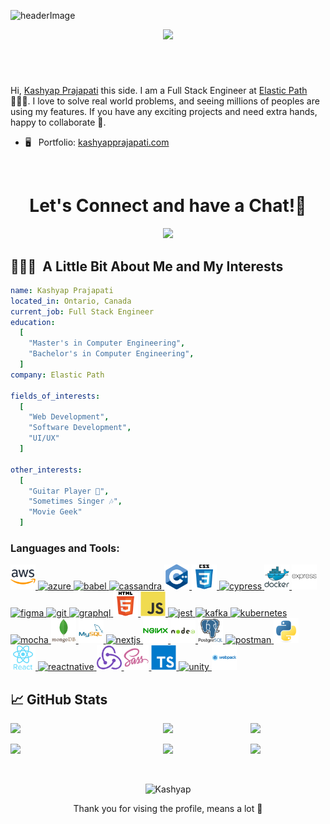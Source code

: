 ![headerImage](https://user-images.githubusercontent.com/66221402/193639152-54dcee90-407c-4deb-979d-954b559887bf.jpeg)
<p align="center">
  <img src="https://capsule-render.vercel.app/api?type=waving&color=gradient&text=HEY!&height=100&section=header"/>
</p>
<h1 align="left"></h1>
<br>

Hi, [Kashyap Prajapati](http://www.kashyapprajapati.com/) this side. I am a Full Stack Engineer at [Elastic Path](https://www.elasticpath.com/?utm_source=google&utm_medium=cpc&utm_campaign=RL_Elastic_Path_Search_Brand&utm_term=elastic%20path%20software&gclid=CjwKCAjwm8WZBhBUEiwA178UnHwWiwkDKgq1ufIRCwEkl7qv6oeAHrQTAqspuWELk-a1MGQx63duERoCGBIQAvD_BwE)👨🏻‍💻. I love to solve real world problems, and seeing millions of peoples are using my features. If you have any exciting projects and need extra hands, happy to collaborate 🤝. 
<br>
 - 🖥️ &nbsp;  Portfolio: [kashyapprajapati.com](https://www.kashyapprajapati.com)
 <br>
 
 <h1 align="center">
  Let's Connect and have a Chat!💬
</h1>

<p align="center">
<a href="https://www.linkedin.com/in/prajapatikashyap">
  <img height="50" src="https://user-images.githubusercontent.com/46517096/166973395-19676cd8-f8ec-4abf-83ff-da8243505b82.png"/>
</a>
</p>

<h2> 👨🏻‍💻 &nbsp;A Little Bit About Me and My Interests</h2>

```yaml
name: Kashyap Prajapati
located_in: Ontario, Canada
current_job: Full Stack Engineer
education:
  [
    "Master's in Computer Engineering",
    "Bachelor's in Computer Engineering",
  ]
company: Elastic Path 

fields_of_interests:
  [
    "Web Development",
    "Software Development",
    "UI/UX"
  ]
  
other_interests: 
  [
    "Guitar Player 🎸",
    "Sometimes Singer 🎶",
    "Movie Geek"
  ]
```

<!--- Language tools
<h3 align="left">Languages and Tools:</h3>
<p align="left"> 
<a href="https://spring.io/" target="_blank" rel="noreferrer"> <img src="https://github.com/detain/svg-logos/blob/master/svg/javascript-1.svg" alt="javascript" width="40" height="40"/> </a>
<a href="https://spring.io/" target="_blank" rel="noreferrer"> <img src="https://github.com/gilbarbara/logos/blob/master/logos/typescript-icon.svg" alt="typescript" width="40" height="40"/> </a>
<a href="https://spring.io/" target="_blank" rel="noreferrer"> <img src="https://github.com/detain/svg-logos/blob/master/svg/react-1.svg" alt="react" width="40" height="40"/> </a>
<a href="https://spring.io/" target="_blank" rel="noreferrer"> <img src="https://github.com/detain/svg-logos/blob/master/svg/nodejs-2.svg" alt="node.js" width="40" height="40"/> </a>
<a href="https://spring.io/" target="_blank" rel="noreferrer"> <img src="https://github.com/devicons/devicon/blob/master/icons/graphql/graphql-plain-wordmark.svg" alt="graphql" width="40" height="42"/> </a>
<a href="https://spring.io/" target="_blank" rel="noreferrer"> <img src="https://github.com/get-icon/geticon/blob/master/icons/html-5.svg" alt="html-5" width="40" height="40"/> </a>
<a href="https://spring.io/" target="_blank" rel="noreferrer"> <img src="https://github.com/detain/svg-logos/blob/master/svg/css3.svg" alt="css-3" width="40" height="40"/> </a>
<a href="https://spring.io/" target="_blank" rel="noreferrer"> <img src="https://github.com/devicons/devicon/blob/master/icons/mongodb/mongodb-plain-wordmark.svg" alt="mongodb" width="40" height="40"/> </a>
<a href="https://spring.io/" target="_blank" rel="noreferrer"> <img src="https://github.com/devicons/devicon/blob/master/icons/mysql/mysql-original-wordmark.svg" alt="my-sql" width="50" height="40"/> </a>
<a href="https://spring.io/" target="_blank" rel="noreferrer"> <img src="https://github.com/get-icon/geticon/blob/master/icons/aws-s3.svg" alt="aws-s3" width="40" height="40"/> </a>
<a href="https://spring.io/" target="_blank" rel="noreferrer"> <img src="https://github.com/devicons/devicon/blob/master/icons/azure/azure-original-wordmark.svg" alt="azure" width="50" height="40"/> </a>
<a href="https://spring.io/" target="_blank" rel="noreferrer"> <img src="https://github.com/detain/svg-logos/blob/master/svg/postman.svg" alt="postman" width="40" height="40"/> </a>
</p>
--->


<h3 align="left">Languages and Tools:</h3>
<p align="left"> <a href="https://aws.amazon.com" target="_blank" rel="noreferrer"> <img src="https://raw.githubusercontent.com/devicons/devicon/master/icons/amazonwebservices/amazonwebservices-original-wordmark.svg" alt="aws" width="40" height="40"/> </a> <a href="https://azure.microsoft.com/en-in/" target="_blank" rel="noreferrer"> <img src="https://www.vectorlogo.zone/logos/microsoft_azure/microsoft_azure-icon.svg" alt="azure" width="40" height="40"/> </a> <a href="https://babeljs.io/" target="_blank" rel="noreferrer"> <img src="https://www.vectorlogo.zone/logos/babeljs/babeljs-icon.svg" alt="babel" width="40" height="40"/> </a> <a href="https://cassandra.apache.org/" target="_blank" rel="noreferrer"> <img src="https://www.vectorlogo.zone/logos/apache_cassandra/apache_cassandra-icon.svg" alt="cassandra" width="40" height="40"/> </a> <a href="https://www.w3schools.com/cpp/" target="_blank" rel="noreferrer"> <img src="https://raw.githubusercontent.com/devicons/devicon/master/icons/cplusplus/cplusplus-original.svg" alt="cplusplus" width="40" height="40"/> </a> <a href="https://www.w3schools.com/css/" target="_blank" rel="noreferrer"> <img src="https://raw.githubusercontent.com/devicons/devicon/master/icons/css3/css3-original-wordmark.svg" alt="css3" width="40" height="40"/> </a> <a href="https://www.cypress.io" target="_blank" rel="noreferrer"> <img src="https://raw.githubusercontent.com/simple-icons/simple-icons/6e46ec1fc23b60c8fd0d2f2ff46db82e16dbd75f/icons/cypress.svg" alt="cypress" width="40" height="40"/> </a> <a href="https://www.docker.com/" target="_blank" rel="noreferrer"> <img src="https://raw.githubusercontent.com/devicons/devicon/master/icons/docker/docker-original-wordmark.svg" alt="docker" width="40" height="40"/> </a> <a href="https://expressjs.com" target="_blank" rel="noreferrer"> <img src="https://raw.githubusercontent.com/devicons/devicon/master/icons/express/express-original-wordmark.svg" alt="express" width="40" height="40"/> </a> <a href="https://www.figma.com/" target="_blank" rel="noreferrer"> <img src="https://www.vectorlogo.zone/logos/figma/figma-icon.svg" alt="figma" width="40" height="40"/> </a> <a href="https://git-scm.com/" target="_blank" rel="noreferrer"> <img src="https://www.vectorlogo.zone/logos/git-scm/git-scm-icon.svg" alt="git" width="40" height="40"/> </a> <a href="https://graphql.org" target="_blank" rel="noreferrer"> <img src="https://www.vectorlogo.zone/logos/graphql/graphql-icon.svg" alt="graphql" width="40" height="40"/> </a> <a href="https://www.w3.org/html/" target="_blank" rel="noreferrer"> <img src="https://raw.githubusercontent.com/devicons/devicon/master/icons/html5/html5-original-wordmark.svg" alt="html5" width="40" height="40"/> </a> <a href="https://developer.mozilla.org/en-US/docs/Web/JavaScript" target="_blank" rel="noreferrer"> <img src="https://raw.githubusercontent.com/devicons/devicon/master/icons/javascript/javascript-original.svg" alt="javascript" width="40" height="40"/> </a> <a href="https://jestjs.io" target="_blank" rel="noreferrer"> <img src="https://www.vectorlogo.zone/logos/jestjsio/jestjsio-icon.svg" alt="jest" width="40" height="40"/> </a> <a href="https://kafka.apache.org/" target="_blank" rel="noreferrer"> <img src="https://www.vectorlogo.zone/logos/apache_kafka/apache_kafka-icon.svg" alt="kafka" width="40" height="40"/> </a> <a href="https://kubernetes.io" target="_blank" rel="noreferrer"> <img src="https://www.vectorlogo.zone/logos/kubernetes/kubernetes-icon.svg" alt="kubernetes" width="40" height="40"/> </a> <a href="https://mochajs.org" target="_blank" rel="noreferrer"> <img src="https://www.vectorlogo.zone/logos/mochajs/mochajs-icon.svg" alt="mocha" width="40" height="40"/> </a> <a href="https://www.mongodb.com/" target="_blank" rel="noreferrer"> <img src="https://raw.githubusercontent.com/devicons/devicon/master/icons/mongodb/mongodb-original-wordmark.svg" alt="mongodb" width="40" height="40"/> </a> <a href="https://www.mysql.com/" target="_blank" rel="noreferrer"> <img src="https://raw.githubusercontent.com/devicons/devicon/master/icons/mysql/mysql-original-wordmark.svg" alt="mysql" width="40" height="40"/> </a> <a href="https://nextjs.org/" target="_blank" rel="noreferrer"> <img src="https://cdn.worldvectorlogo.com/logos/nextjs-2.svg" alt="nextjs" width="40" height="40"/> </a> <a href="https://www.nginx.com" target="_blank" rel="noreferrer"> <img src="https://raw.githubusercontent.com/devicons/devicon/master/icons/nginx/nginx-original.svg" alt="nginx" width="40" height="40"/> </a> <a href="https://nodejs.org" target="_blank" rel="noreferrer"> <img src="https://raw.githubusercontent.com/devicons/devicon/master/icons/nodejs/nodejs-original-wordmark.svg" alt="nodejs" width="40" height="40"/> </a> <a href="https://www.postgresql.org" target="_blank" rel="noreferrer"> <img src="https://raw.githubusercontent.com/devicons/devicon/master/icons/postgresql/postgresql-original-wordmark.svg" alt="postgresql" width="40" height="40"/> </a> <a href="https://postman.com" target="_blank" rel="noreferrer"> <img src="https://www.vectorlogo.zone/logos/getpostman/getpostman-icon.svg" alt="postman" width="40" height="40"/> </a> <a href="https://www.python.org" target="_blank" rel="noreferrer"> <img src="https://raw.githubusercontent.com/devicons/devicon/master/icons/python/python-original.svg" alt="python" width="40" height="40"/> </a> <a href="https://reactjs.org/" target="_blank" rel="noreferrer"> <img src="https://raw.githubusercontent.com/devicons/devicon/master/icons/react/react-original-wordmark.svg" alt="react" width="40" height="40"/> </a> <a href="https://reactnative.dev/" target="_blank" rel="noreferrer"> <img src="https://reactnative.dev/img/header_logo.svg" alt="reactnative" width="40" height="40"/> </a> <a href="https://redux.js.org" target="_blank" rel="noreferrer"> <img src="https://raw.githubusercontent.com/devicons/devicon/master/icons/redux/redux-original.svg" alt="redux" width="40" height="40"/> </a> <a href="https://sass-lang.com" target="_blank" rel="noreferrer"> <img src="https://raw.githubusercontent.com/devicons/devicon/master/icons/sass/sass-original.svg" alt="sass" width="40" height="40"/> </a> <a href="https://www.typescriptlang.org/" target="_blank" rel="noreferrer"> <img src="https://raw.githubusercontent.com/devicons/devicon/master/icons/typescript/typescript-original.svg" alt="typescript" width="40" height="40"/> </a> <a href="https://unity.com/" target="_blank" rel="noreferrer"> <img src="https://www.vectorlogo.zone/logos/unity3d/unity3d-icon.svg" alt="unity" width="40" height="40"/> </a> <a href="https://webpack.js.org" target="_blank" rel="noreferrer"> <img src="https://raw.githubusercontent.com/devicons/devicon/d00d0969292a6569d45b06d3f350f463a0107b0d/icons/webpack/webpack-original-wordmark.svg" alt="webpack" width="40" height="40"/> </a> </p>





## 📈 GitHub Stats 

<div >
 <img align="right" width="120px"src="https://user-images.githubusercontent.com/66221402/193641170-7c8bbc4f-b6ba-4ece-978d-de2b1188b228.png"> 
<img align="left" width="120px"src="https://user-images.githubusercontent.com/66221402/193641170-7c8bbc4f-b6ba-4ece-978d-de2b1188b228.png">
<p align="center">
 <img src="https://github-readme-stats.vercel.app/api/?username=krish4uu&hide=issues&count_private=true&theme=react&showicons=true" width="350rem" margin="2rem"/>
</p>

<!--- activity graph
<p align="center">
 <br>
 <br>
 <img width="600px"src="https://activity-graph.herokuapp.com/graph?username=krish4uu&theme=redical">
 
</p>
--->

</div> 
<div >
 <img align="right" width="120px"src="https://user-images.githubusercontent.com/66221402/193641170-7c8bbc4f-b6ba-4ece-978d-de2b1188b228.png"> 
<img align="left" width="120px"src="https://user-images.githubusercontent.com/66221402/193641170-7c8bbc4f-b6ba-4ece-978d-de2b1188b228.png">
<p align="center">
 <img src="https://github-readme-stats.vercel.app/api/top-langs/?username=krish4uu&layout=compact&theme=react" width="299rem" margin="2rem"/>
</p>


</div> 
 <br> 
 <p align="center"> <img src="https://komarev.com/ghpvc/?username=krish4uu" alt="Kashyap" /> </p>
<!--  <p align="center"><img align="center" height="190rem" alt="GIF" src="https://media.giphy.com/media/S6qkS0ETvel6EZat45/giphy.gif" /></p> -->
 <p align="center"> Thank you for vising the profile, means a lot 🖤 </p>


<!---
krish4uu/krish4uu is a ✨ special ✨ repository because its `README.md` (this file) appears on your GitHub profile.
You can click the Preview link to take a look at your changes.
--->
